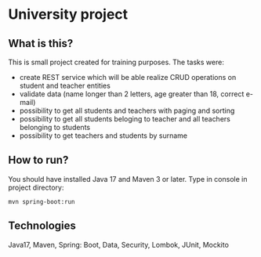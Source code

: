# University project

## What is this?
This is small project created for training purposes. The tasks were:
- create REST service which will be able realize CRUD operations on student and teacher entities
- validate data (name longer than 2 letters, age greater than 18, correct e-mail)
- possibility to get all students and teachers with paging and sorting
- possibility to get all students beloging to teacher and all teachers belonging to students
- possibility to get teachers and students by surname

## How to run?
You should have installed Java 17 and Maven 3 or later. 
Type in console in project directory: 
```
mvn spring-boot:run
```

## Technologies
Java17, Maven, Spring: Boot, Data, Security, Lombok, JUnit, Mockito

